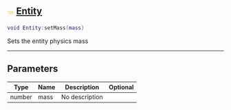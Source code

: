 ## ![shared](.gitbook/assets/shared.png) [Entity](home/Entity)



```lua
void Entity:setMass(mass)
```

Sets the entity physics mass

------
## Parameters

| Type   | Name | Description | Optional |
| ------ | ---- | ----------- | -------: |
| number | mass | No description |  |


